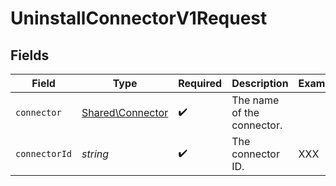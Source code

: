 # UninstallConnectorV1Request


## Fields

| Field                                                | Type                                                 | Required                                             | Description                                          | Example                                              |
| ---------------------------------------------------- | ---------------------------------------------------- | ---------------------------------------------------- | ---------------------------------------------------- | ---------------------------------------------------- |
| `connector`                                          | [Shared\Connector](../../Models/Shared/Connector.md) | :heavy_check_mark:                                   | The name of the connector.                           |                                                      |
| `connectorId`                                        | *string*                                             | :heavy_check_mark:                                   | The connector ID.                                    | XXX                                                  |